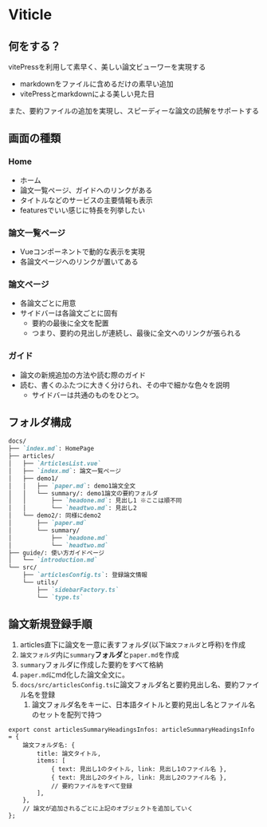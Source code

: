# Viticle

## 何をする？

vitePressを利用して素早く、美しい論文ビューワーを実現する
- markdownをファイルに含めるだけの素早い追加
- vitePressとmarkdownによる美しい見た目

また、要約ファイルの追加を実現し、スピーディーな論文の読解をサポートする

## 画面の種類

### Home

- ホーム
- 論文一覧ページ、ガイドへのリンクがある
- タイトルなどのサービスの主要情報も表示
- featuresでいい感じに特長を列挙したい

### 論文一覧ページ

- Vueコンポーネントで動的な表示を実現
- 各論文ページへのリンクが置いてある

### 論文ページ

- 各論文ごとに用意
- サイドバーは各論文ごとに固有
    - 要約の最後に全文を配置
    - つまり、要約の見出しが連続し、最後に全文へのリンクが張られる

### ガイド

- 論文の新規追加の方法や読む際のガイド
- 読む、書くのふたつに大きく分けられ、その中で細かな色々を説明
    - サイドバーは共通のものをひとつ。

## フォルダ構成

```md
docs/
├── `index.md`: HomePage
├── articles/
│   ├── `ArticlesList.vue`
│   ├── `index.md`: 論文一覧ページ
│   ├── demo1/
│   │   ├── `paper.md`: demo1論文全文
│   │   └── summary/: demo1論文の要約フォルダ
│   │       ├── `headone.md`: 見出し1 ※ここは順不同
│   │       └── `headtwo.md`: 見出し2
│   └── demo2/: 同様にdemo2
│       ├── `paper.md`
│       └── summary/
│           ├── `headone.md`
│           └── `headtwo.md`
├── guide/: 使い方ガイドページ
│   └── `introduction.md`
└── src/
    ├── `articlesConfig.ts`: 登録論文情報
    └── utils/
        ├── `sidebarFactory.ts`
        └── `type.ts`
```

## 論文新規登録手順

1. articles直下に論文を一意に表すフォルダ(以下`論文フォルダ`と呼称)を作成
2. `論文フォルダ`内に`summary`**フォルダ**と`paper.md`を作成
3. `summary`フォルダに作成した要約をすべて格納
4. `paper.md`にmd化した論文全文に。
5. `docs/src/articlesConfig.ts`に論文フォルダ名と要約見出し名、要約ファイル名を登録
    1. 論文フォルダ名をキーに、日本語タイトルと要約見出し名とファイル名のセットを配列で持つ

```TS
export const articlesSummaryHeadingsInfos: articleSummaryHeadingsInfo = {
    論文フォルダ名: {
        title: 論文タイトル,
        items: [
            { text: 見出し1のタイトル, link: 見出し1のファイル名 },
            { text: 見出し2のタイトル, link: 見出し2のファイル名 },
            // 要約ファイルをすべて登録
        ],
    },
    // 論文が追加されるごとに上記のオブジェクトを追加していく
};
```
